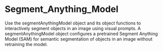 # Segment_Anything_Model
Use the segmentAnythingModel object and its object functions to interactively segment objects in an image using visual prompts.  A segmentAnythingModel object configures a pretrained Segment Anything Model (SAM) for semantic segmentation of objects in an image without retraining the model.

